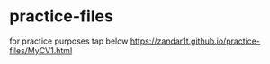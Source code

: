 # practice-files
for practice purposes
tap below
https://zandar1t.github.io/practice-files/MyCV1.html
